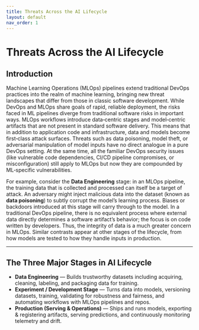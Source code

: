 ```yaml
---
title: Threats Across the AI Lifecycle
layout: default
nav_order: 1
---
```


# Threats Across the AI Lifecycle

## Introduction

Machine Learning Operations (MLOps) pipelines extend traditional DevOps practices into the realm of machine learning, bringing new threat landscapes that differ from those in classic software development. While DevOps and MLOps share goals of rapid, reliable deployment, the risks faced in ML pipelines diverge from traditional software risks in important ways. MLOps workflows introduce data‑centric stages and model‑centric artifacts that are not present in standard software delivery. This means that in addition to application code and infrastructure, data and models become first‑class attack surfaces. Threats such as data poisoning, model theft, or adversarial manipulation of model inputs have no direct analogue in a pure DevOps setting. At the same time, all the familiar DevOps security issues (like vulnerable code dependencies, CI/CD pipeline compromises, or misconfiguration) still apply to MLOps but now they are compounded by ML‑specific vulnerabilities.

For example, consider the **Data Engineering** stage: in an MLOps pipeline, the training data that is collected and processed can itself be a target of attack. An adversary might inject malicious data into the dataset (known as **data poisoning**) to subtly corrupt the model’s learning process. Biases or backdoors introduced at this stage will carry through to the model. In a traditional DevOps pipeline, there is no equivalent process where external data directly determines a software artifact’s behavior; the focus is on code written by developers. Thus, the integrity of data is a much greater concern in MLOps. Similar contrasts appear at other stages of the lifecycle, from how models are tested to how they handle inputs in production.

---

## The Three Major Stages in AI Lifecycle

- **Data Engineering** — Builds trustworthy datasets including acquiring, cleaning, labeling, and packaging data for training.  
- **Experiment / Development Stage** — Turns data into models, versioning datasets, training, validating for robustness and fairness, and automating workflows with MLOps pipelines and repos.  
- **Production (Serving & Operations)** — Ships and runs models, exporting & registering artifacts, serving predictions, and continuously monitoring telemetry and drift.

